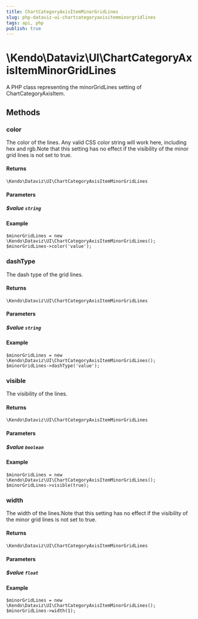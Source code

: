 ```yaml
---
title: ChartCategoryAxisItemMinorGridLines
slug: php-dataviz-ui-chartcategoryaxisitemminorgridlines
tags: api, php
publish: true
---
```


# \Kendo\Dataviz\UI\ChartCategoryAxisItemMinorGridLines

A PHP class representing the minorGridLines setting of ChartCategoryAxisItem.


## Methods

### color
The color of the lines. Any valid CSS color string will work here, including hex and
rgb.Note that this setting has no effect if the visibility of the minor
grid lines is not set to true.

#### Returns
`\Kendo\Dataviz\UI\ChartCategoryAxisItemMinorGridLines`

#### Parameters

##### $value `string`



#### Example 
    $minorGridLines = new \Kendo\Dataviz\UI\ChartCategoryAxisItemMinorGridLines();
    $minorGridLines->color('value');

### dashType
The dash type of the grid lines.

#### Returns
`\Kendo\Dataviz\UI\ChartCategoryAxisItemMinorGridLines`

#### Parameters

##### $value `string`



#### Example 
    $minorGridLines = new \Kendo\Dataviz\UI\ChartCategoryAxisItemMinorGridLines();
    $minorGridLines->dashType('value');

### visible
The visibility of the lines.

#### Returns
`\Kendo\Dataviz\UI\ChartCategoryAxisItemMinorGridLines`

#### Parameters

##### $value `boolean`



#### Example 
    $minorGridLines = new \Kendo\Dataviz\UI\ChartCategoryAxisItemMinorGridLines();
    $minorGridLines->visible(true);

### width
The width of the lines.Note that this setting has no effect if the visibility of the minor
grid lines is not set to true.

#### Returns
`\Kendo\Dataviz\UI\ChartCategoryAxisItemMinorGridLines`

#### Parameters

##### $value `float`



#### Example 
    $minorGridLines = new \Kendo\Dataviz\UI\ChartCategoryAxisItemMinorGridLines();
    $minorGridLines->width(1);

